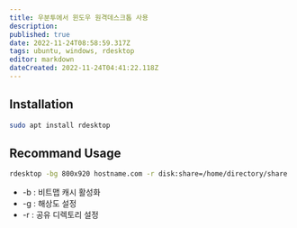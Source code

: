 ```yaml
---
title: 우분투에서 윈도우 원격데스크톱 사용
description: 
published: true
date: 2022-11-24T08:58:59.317Z
tags: ubuntu, windows, rdesktop
editor: markdown
dateCreated: 2022-11-24T04:41:22.118Z
---
```


## Installation
```bash
sudo apt install rdesktop
```

## Recommand Usage
```bash
rdesktop -bg 800x920 hostname.com -r disk:share=/home/directory/share
```

- -b : 비트맵 캐시 활성화
- -g : 해상도 설정
- -r : 공유 디렉토리 설정
